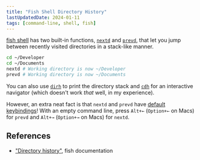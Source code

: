 ```yaml
---
title: "Fish Shell Directory History"
lastUpdatedDate: 2024-01-11
tags: [command-line, shell, fish]
---
```


[fish shell](https://fishshell.com) has two built-in functions, [`nextd`](https://fishshell.com/docs/current/cmds/nextd.html) and [`prevd`](https://fishshell.com/docs/current/cmds/prevd.html), that let you jump between recently visited directories in a stack-like manner.

```sh
cd ~/Developer
cd ~/Documents
nextd # Working directory is now ~/Developer
prevd # Working directory is now ~/Documents
```

You can also use [`dirh`](https://fishshell.com/docs/current/cmds/dirh.html) to print the directory stack and [`cdh`](https://fishshell.com/docs/current/cmds/cdh.html) for an interactive navigator (which doesn't work _that_ well, in my experience).

However, an extra neat fact is that `nextd` and `prevd` have [default keybindings](https://fishshell.com/docs/current/interactive.html#id13)! With an empty command line, press `Alt+←` (`Option+←` on Macs) for `prevd` and `Alt+→` (`Option+→` on Macs) for `nextd`.

## References

- ["Directory history"](https://fishshell.com/docs/current/interactive.html#id13), fish documentation